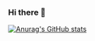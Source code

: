 ### Hi there 👋

[![Anurag's GitHub stats](https://github-readme-stats.vercel.app/api?username=JanakSharma2055&theme=dark)](https://github.com/anuraghazra/github-readme-stats)
